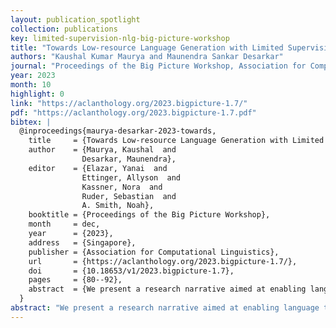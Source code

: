 ```yaml
---
layout: publication_spotlight
collection: publications
key: limited-supervision-nlg-big-picture-workshop
title: "Towards Low-resource Language Generation with Limited Supervision"
authors: "Kaushal Kumar Maurya and Maunendra Sankar Desarkar"
journal: "Proceedings of the Big Picture Workshop, Association for Computational Linguistics"
year: 2023
month: 10
highlight: 0
link: "https://aclanthology.org/2023.bigpicture-1.7/"
pdf: "https://aclanthology.org/2023.bigpicture-1.7.pdf"
bibtex: |
  @inproceedings{maurya-desarkar-2023-towards,
    title     = {Towards Low-resource Language Generation with Limited Supervision},
    author    = {Maurya, Kaushal  and
                Desarkar, Maunendra},
    editor    = {Elazar, Yanai  and
                Ettinger, Allyson  and
                Kassner, Nora  and
                Ruder, Sebastian  and
                A. Smith, Noah},
    booktitle = {Proceedings of the Big Picture Workshop},
    month     = dec,
    year      = {2023},
    address   = {Singapore},
    publisher = {Association for Computational Linguistics},
    url       = {https://aclanthology.org/2023.bigpicture-1.7/},
    doi       = {10.18653/v1/2023.bigpicture-1.7},
    pages     = {80--92},
    abstract  = {We present a research narrative aimed at enabling language technology for multiple natural language generation (NLG) tasks in low-resource languages (LRLs). With approximately 7,000 languages spoken globally, many lack the resources required for model training. NLG applications for LRLs present two additional key challenges: (i) The training is more pronounced, and (ii) Zero-shot modeling is a viable research direction for scalability; however, generating zero-shot well-formed text in target LRLs is challenging. Addressing these concerns, this narrative introduces three promising research explorations that serve as a step toward enabling language technology for many LRLs. These approaches make effective use of transfer learning and limited supervision techniques for modeling. Evaluations were conducted mostly in the zero-shot setting, enabling scalability. This research narrative is an ongoing doctoral thesis.}
  }
abstract: "We present a research narrative aimed at enabling language technology for multiple natural language generation (NLG) tasks in low-resource languages (LRLs). With approximately 7,000 languages spoken globally, many lack the resources required for model training. NLG applications for LRLs present two additional key challenges: (i) The training is more pronounced, and (ii) Zero-shot modeling is a viable research direction for scalability; however, generating zero-shot well-formed text in target LRLs is challenging. Addressing these concerns, this narrative introduces three promising research explorations that serve as a step toward enabling language technology for many LRLs. These approaches make effective use of transfer learning and limited supervision techniques for modeling. Evaluations were conducted mostly in the zero-shot setting, enabling scalability. This research narrative is an ongoing doctoral thesis."
---
```

